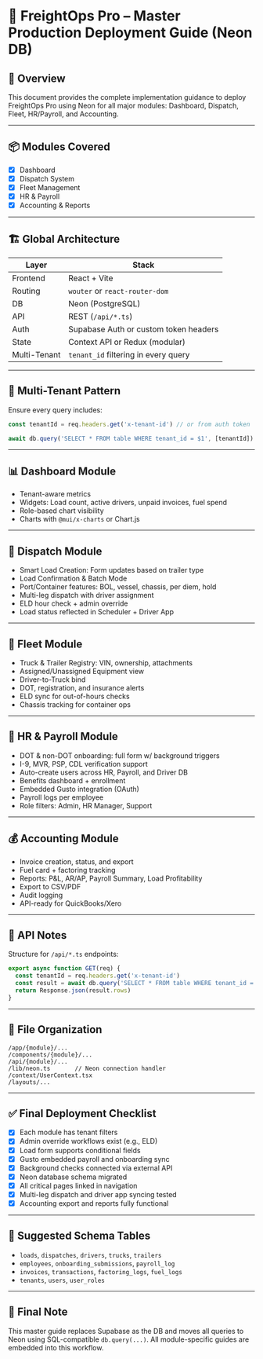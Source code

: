 
# 🚀 FreightOps Pro – Master Production Deployment Guide (Neon DB)

## 🧠 Overview
This document provides the complete implementation guidance to deploy FreightOps Pro using Neon for all major modules: Dashboard, Dispatch, Fleet, HR/Payroll, and Accounting.

---

## 📦 Modules Covered

- [x] Dashboard
- [x] Dispatch System
- [x] Fleet Management
- [x] HR & Payroll
- [x] Accounting & Reports

---

## 🏗️ Global Architecture

| Layer     | Stack                                  |
|-----------|-----------------------------------------|
| Frontend  | React + Vite                            |
| Routing   | `wouter` or `react-router-dom`          |
| DB        | Neon (PostgreSQL)                       |
| API       | REST (`/api/*.ts`)                      |
| Auth      | Supabase Auth or custom token headers   |
| State     | Context API or Redux (modular)          |
| Multi-Tenant | `tenant_id` filtering in every query  |

---

## 🔐 Multi-Tenant Pattern

Ensure every query includes:
```ts
const tenantId = req.headers.get('x-tenant-id') // or from auth token

await db.query('SELECT * FROM table WHERE tenant_id = $1', [tenantId])
```

---

## 📊 Dashboard Module

- Tenant-aware metrics
- Widgets: Load count, active drivers, unpaid invoices, fuel spend
- Role-based chart visibility
- Charts with `@mui/x-charts` or Chart.js

---

## 🚛 Dispatch Module

- Smart Load Creation: Form updates based on trailer type
- Load Confirmation & Batch Mode
- Port/Container features: BOL, vessel, chassis, per diem, hold
- Multi-leg dispatch with driver assignment
- ELD hour check + admin override
- Load status reflected in Scheduler + Driver App

---

## 🚚 Fleet Module

- Truck & Trailer Registry: VIN, ownership, attachments
- Assigned/Unassigned Equipment view
- Driver-to-Truck bind
- DOT, registration, and insurance alerts
- ELD sync for out-of-hours checks
- Chassis tracking for container ops

---

## 👥 HR & Payroll Module

- DOT & non-DOT onboarding: full form w/ background triggers
- I-9, MVR, PSP, CDL verification support
- Auto-create users across HR, Payroll, and Driver DB
- Benefits dashboard + enrollment
- Embedded Gusto integration (OAuth)
- Payroll logs per employee
- Role filters: Admin, HR Manager, Support

---

## 💰 Accounting Module

- Invoice creation, status, and export
- Fuel card + factoring tracking
- Reports: P&L, AR/AP, Payroll Summary, Load Profitability
- Export to CSV/PDF
- Audit logging
- API-ready for QuickBooks/Xero

---

## 🔄 API Notes

Structure for `/api/*.ts` endpoints:
```ts
export async function GET(req) {
  const tenantId = req.headers.get('x-tenant-id')
  const result = await db.query('SELECT * FROM table WHERE tenant_id = $1', [tenantId])
  return Response.json(result.rows)
}
```

---

## 📁 File Organization

```
/app/{module}/...
/components/{module}/...
/api/{module}/...
/lib/neon.ts       // Neon connection handler
/context/UserContext.tsx
/layouts/...
```

---

## ✅ Final Deployment Checklist

- [x] Each module has tenant filters
- [x] Admin override workflows exist (e.g., ELD)
- [x] Load form supports conditional fields
- [x] Gusto embedded payroll and onboarding sync
- [x] Background checks connected via external API
- [x] Neon database schema migrated
- [x] All critical pages linked in navigation
- [x] Multi-leg dispatch and driver app syncing tested
- [x] Accounting export and reports fully functional

---

## 🧾 Suggested Schema Tables

- `loads`, `dispatches`, `drivers`, `trucks`, `trailers`
- `employees`, `onboarding_submissions`, `payroll_log`
- `invoices`, `transactions`, `factoring_logs`, `fuel_logs`
- `tenants`, `users`, `user_roles`

---

## 📢 Final Note

This master guide replaces Supabase as the DB and moves all queries to Neon using SQL-compatible `db.query(...)`. All module-specific guides are embedded into this workflow.

